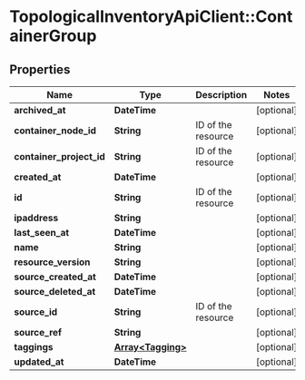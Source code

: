 # TopologicalInventoryApiClient::ContainerGroup

## Properties
Name | Type | Description | Notes
------------ | ------------- | ------------- | -------------
**archived_at** | **DateTime** |  | [optional] 
**container_node_id** | **String** | ID of the resource | [optional] 
**container_project_id** | **String** | ID of the resource | [optional] 
**created_at** | **DateTime** |  | [optional] 
**id** | **String** | ID of the resource | [optional] 
**ipaddress** | **String** |  | [optional] 
**last_seen_at** | **DateTime** |  | [optional] 
**name** | **String** |  | [optional] 
**resource_version** | **String** |  | [optional] 
**source_created_at** | **DateTime** |  | [optional] 
**source_deleted_at** | **DateTime** |  | [optional] 
**source_id** | **String** | ID of the resource | [optional] 
**source_ref** | **String** |  | [optional] 
**taggings** | [**Array&lt;Tagging&gt;**](Tagging.md) |  | [optional] 
**updated_at** | **DateTime** |  | [optional] 


